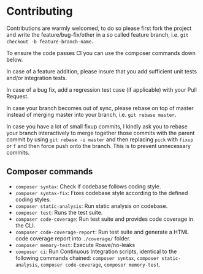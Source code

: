 # Contributing

Contributions are warmly welcomed, to do so please first fork the project and write the feature/bug-fix/other
in a so called feature branch, i.e. ``git checkout -b feature-branch-name``.

To ensure the code passes CI you can use the composer commands down below.

In case of a feature addition, please insure that you add sufficient unit tests and/or integration tests.

In case of a bug fix, add a regression test case (if applicable) with your Pull Request.

In case your branch becomes out of sync, please rebase on top of master instead of merging master into your branch,
i.e. ``git rebase master``.

In case you have a lot of small fixup commits, I kindly ask you to rebase your branch interactively to merge
together those commits with the parent commit by using ``git rebase -i master`` and then replacing ``pick`` with
``fixup`` or ``f`` and then force push onto the branch. This is to prevent unnecessary commits.

## Composer commands
 * ``composer syntax``: Check if codebase follows coding style.
 * ``composer syntax-fix``: Fixes codebase style according to the defined coding styles.
 * ``composer static-analysis``: Run static analysis on codebase.
 * ``composer test``: Runs the test suite.
 * ``composer code-coverage``: Run test suite and provides code coverage in the CLI.
 * ``composer code-coverage-report``: Run test suite and generate a HTML code coverage report
 into ``./coverage/`` folder.
 * ``composer memory-test``: Execute Roave/no-leaks
 * ``composer ci``: Run Continuous Integration scripts, identical to the following commands chained:
 ``composer syntax``, ``composer static-analysis``, ``composer code-coverage``, ``composer memory-test``.
